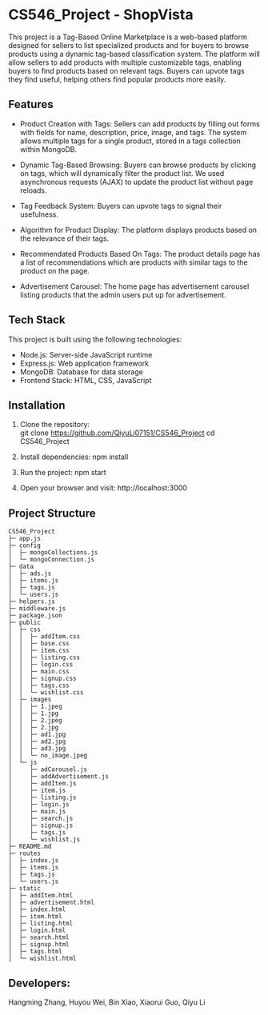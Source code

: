 # CS546_Project - ShopVista

This project is a Tag-Based Online Marketplace is a web-based platform designed for sellers to list specialized products and for buyers to browse products using a dynamic tag-based classification system. The platform will allow sellers to add products with multiple customizable tags, enabling buyers to find products based on relevant tags. Buyers can upvote tags they find useful, helping others find popular products more easily.

## Features

- Product Creation with Tags:
    Sellers can add products by filling out forms with fields for name, description, price, image, and tags. The system allows multiple tags for a single product, stored in a tags collection within MongoDB. 

- Dynamic Tag-Based Browsing: 
    Buyers can browse products by clicking on tags, which will dynamically filter the product list. We used asynchronous requests (AJAX) to update the product list without page reloads.

- Tag Feedback System: 
    Buyers can upvote tags to signal their usefulness. 

- Algorithm for Product Display: 
    The platform displays products based on the relevance of their tags.

- Recommendated Products Based On Tags: 
    The product details page has a list of recommendations which are products with similar tags to the product on the page. 

- Advertisement Carousel: 
    The home page has advertisement carousel listing products that the admin users put up for advertisement. 


## Tech Stack

This project is built using the following technologies:

- Node.js: Server-side JavaScript runtime
- Express.js: Web application framework
- MongoDB: Database for data storage
- Frontend Stack: HTML, CSS, JavaScript

## Installation

1. Clone the repository:  
   git clone https://github.com/QiyuLi07151/CS546_Project
   cd CS546_Project

2. Install dependencies:
    npm install

3. Run the project:
    npm start

4. Open your browser and visit:
    http://localhost:3000


## Project Structure

```
CS546_Project
├─ app.js
├─ config
│  ├─ mongoCollections.js
│  └─ mongoConnection.js
├─ data
│  ├─ ads.js
│  ├─ items.js
│  ├─ tags.js
│  └─ users.js
├─ helpers.js
├─ middleware.js
├─ package.json
├─ public
│  ├─ css
│  │  ├─ addItem.css
│  │  ├─ base.css
│  │  ├─ item.css
│  │  ├─ listing.css
│  │  ├─ login.css
│  │  ├─ main.css
│  │  ├─ signup.css
│  │  ├─ tags.css
│  │  └─ wishlist.css
│  ├─ images
│  │  ├─ 1.jpeg
│  │  ├─ 1.jpg
│  │  ├─ 2.jpeg
│  │  ├─ 2.jpg
│  │  ├─ ad1.jpg
│  │  ├─ ad2.jpg
│  │  ├─ ad3.jpg
│  │  └─ no_image.jpeg
│  └─ js
│     ├─ adCarousel.js
│     ├─ addAdvertisement.js
│     ├─ addItem.js
│     ├─ item.js
│     ├─ listing.js
│     ├─ login.js
│     ├─ main.js
│     ├─ search.js
│     ├─ signup.js
│     ├─ tags.js
│     └─ wishlist.js
├─ README.md
├─ routes
│  ├─ index.js
│  ├─ items.js
│  ├─ tags.js
│  └─ users.js
├─ static
│  ├─ addItem.html
│  ├─ advertisement.html
│  ├─ index.html
│  ├─ item.html
│  ├─ listing.html
│  ├─ login.html
│  ├─ search.html
│  ├─ signup.html
│  ├─ tags.html
│  └─ wishlist.html
```


## Developers: 

Hangming Zhang, Huyou Wei,  Bin Xiao, Xiaorui Guo, Qiyu Li